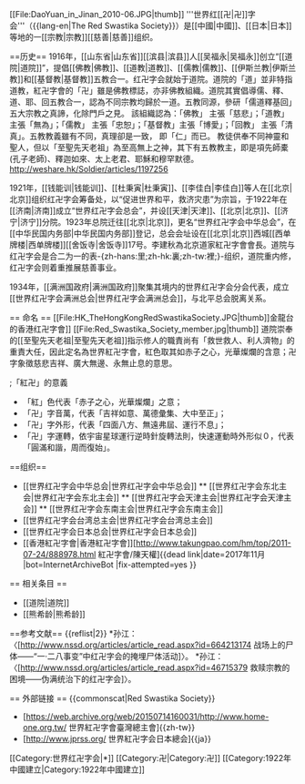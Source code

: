 
[[File:DaoYuan_in_Jinan_2010-06.JPG|thumb]]
'''世界红[[卍|卍]]字会'''（{{lang-en|The Red Swastika Society}}）是[[中國|中國]]、[[日本|日本]]等地的一[[宗教|宗教]][[慈善|慈善]]组织。

==历史==
1916年，[[山东省|山东省]][[滨县|滨县]]人[[吴福永|吴福永]]创立“[[道院|道院]]”，提倡[[佛教|佛教]]、[[道教|道教]]、[[儒教|儒教]]、[[伊斯兰教|伊斯兰教]]和[[基督教|基督教]]五教合一。红卍字会就始于道院。道院的「道」並非特指道教，紅卍字會的「卍」雖是佛教標誌，亦非佛教組織。道院其實倡導儒、釋、道、耶、回五教合一，認為不同宗教均歸於一道。五教同源，參研「儒道釋基回」五大宗教之真諦，化除門戶之見。 該組織認為：「佛教」 主張「慈悲」；「道教」 主張「無為」；「儒教」 主張「忠恕」；「基督教」主張「博愛」；「回教」 主張「清真」。五教教義雖有不同，真理卻是一致， 即「仁」而已。 教徒供奉不同神靈和聖人，但以「至聖先天老祖」為至高無上之神，其下有五教教主，即是項先師橐(孔子老師)、釋迦如來、太上老君、耶穌和穆罕默德。<ref>http://weshare.hk/Soldier/articles/1197256</ref> 

1921年，[[钱能训|钱能训]]、[[杜秉寅|杜秉寅]]、[[李佳白|李佳白]]等人在[[北京|北京]]组织红卍字会筹备处，以“促进世界和平，救济灾患”为宗旨，于1922年在[[济南|济南]]成立“世界红卍字会总会”，并设[[天津|天津]]、[[北京|北京]]、[[济宁|济宁]]分院。1923年总院迁往[[北京|北京]]，更名“世界红卍字会中华总会”，在[[中华民国内务部|中华民国内务部]]登记，总会会址设在[[北京|北京]]西城[[西单牌楼|西单牌楼]][[舍饭寺|舍饭寺]]17号。李建秋為北京道家紅卍字會會長。道院与红卍字会是合二为一的表-{zh-hans:里;zh-hk:裏;zh-tw:裡;}-组织，道院重内修，红卍字会则着重推展慈善事业。

1934年，[[满洲国政府|满洲国政府]]聚集其境内的世界红卍字会分会代表，成立[[世界红卍字会满洲总会|世界红卍字会满洲总会]]，与北平总会脱离关系。

== 命名 ==
[[File:HK_TheHongKongRedSwastikaSociety.JPG|thumb]]金龍台的香港红卍字會]]
[[File:Red_Swastika_Society_member.jpg|thumb]]
道院崇奉的[[至聖先天老祖|至聖先天老祖]]指示修人的職責尚有「救世救人、利人濟物」的重責大任，因此定名為世界紅卍字會，紅色取其如赤子之心，光華燦爛的含意；卍字象徵慈悲吉祥、廣大無邊、永無止息的意思。

;「紅卍」的意義
* 「紅」色代表「赤子之心，光華燦爛」之意；
* 「卍」字音萬，代表「吉祥如意、萬德彙集、大中至正」；
* 「卍」字外形，代表「四面八方、無遠弗屆、運行不息」；
* 「卍」字運轉，依宇宙星球運行逆時針旋轉法則，快速運動時外形似０，代表「圓滿和諧，周而復始」。

==组织==
* [[世界红卍字会中华总会|世界红卍字会中华总会]]
** [[世界红卍字会东北主会|世界红卍字会东北主会]]
** [[世界红卍字会天津主会|世界红卍字会天津主会]]
** [[世界红卍字会东南主会|世界红卍字会东南主会]]
* [[世界红卍字会台湾总主会|世界红卍字会台湾总主会]]
* [[世界红卍字会日本总会|世界红卍字会日本总会]]
* [[香港紅卍字會|香港紅卍字會]]<ref>[http://www.takungpao.com/hm/top/2011-07-24/888978.html 紅卍字會/陳天權]{{dead link|date=2017年11月 |bot=InternetArchiveBot |fix-attempted=yes }}</ref>

== 相关条目 ==
* [[道院|道院]]
* [[熊希龄|熊希龄]]

==参考文献==
{{reflist|2}}
*孙江：〈[http://www.nssd.org/articles/article_read.aspx?id=664213174 战场上的尸体——“一·二八事变”中红卍字会的掩埋尸体活动]〉。
*孙江：〈[http://www.nssd.org/articles/article_read.aspx?id=46715379 救赎宗教的困境——伪满统治下的红卍字会]〉。

== 外部链接 ==
{{commonscat|Red Swastika Society}}
* [https://web.archive.org/web/20150714160031/http://www.home-one.org.tw/ 世界紅卍字會臺灣總主會]{{zh-tw}}
* [http://www.jprss.org/ 世界紅卍字会日本總会]{{ja}}

[[Category:世界红卍字会|*]]
[[Category:卍|Category:卍]]
[[Category:1922年中國建立|Category:1922年中國建立]]